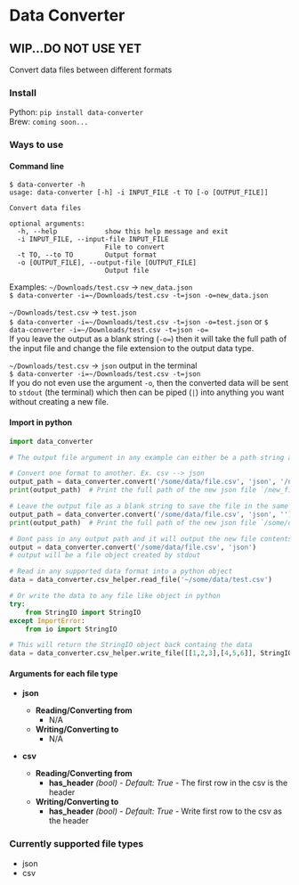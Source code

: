 # Data Converter

## WIP...DO NOT USE YET

Convert data files between different formats


### Install
Python: `pip install data-converter`  
Brew: `coming soon...`


### Ways to use

#### Command line
```
$ data-converter -h
usage: data-converter [-h] -i INPUT_FILE -t TO [-o [OUTPUT_FILE]]

Convert data files

optional arguments:
  -h, --help            show this help message and exit
  -i INPUT_FILE, --input-file INPUT_FILE
                        File to convert
  -t TO, --to TO        Output format
  -o [OUTPUT_FILE], --output-file [OUTPUT_FILE]
                        Output file
```

Examples:
`~/Downloads/test.csv` -> `new_data.json`  
`$ data-converter -i=~/Downloads/test.csv -t=json -o=new_data.json`  

`~/Downloads/test.csv` -> `test.json`  
`$ data-converter -i=~/Downloads/test.csv -t=json -o=test.json` or `$ data-converter -i=~/Downloads/test.csv -t=json -o=`  
If you leave the output as a blank string (`-o=`) then it will take the full path of the input file and change the file extension to the output data type.

`~/Downloads/test.csv` -> `json` output in the terminal  
`$ data-converter -i=~/Downloads/test.csv -t=json`  
If you do not even use the argument `-o`, then the converted data will be sent to `stdout` (the terminal) which then can be piped (`|`) into anything you want without creating a new file.


#### Import in python
```python
import data_converter

# The output file argument in any example can either be a path string a file object, or nothing (terminal output).

# Convert one format to another. Ex. csv --> json
output_path = data_converter.convert('/some/data/file.csv', 'json', '/new_file.json')
print(output_path)  # Print the full path of the new json file `/new_file.json`

# Leave the output file as a blank string to save the file in the same location as the input but with a new extension
output_path = data_converter.convert('/some/data/file.csv', 'json', '')
print(output_path)  # Print the full path of the new json file `/some/data/file.json`

# Dont pass in any output path and it will output the new file contents to stdout
output = data_converter.convert('/some/data/file.csv', 'json')
# output will be a file object created by stdout

# Read in any supported data format into a python object
data = data_converter.csv_helper.read_file('~/some/data/test.csv')

# Or write the data to any file like object in python
try:
    from StringIO import StringIO
except ImportError:
    from io import StringIO

# This will return the StringIO object back containg the data
data = data_converter.csv_helper.write_file([[1,2,3],[4,5,6]], StringIO(), header=False)

```

#### Arguments for each file type
- **json**
    - **Reading/Converting from**
        - N/A
    - **Writing/Converting to**
        - N/A

- **csv**
    - **Reading/Converting from**
        - **has_header** _(bool)_ - _Default: True_ - The first row in the csv is the header
    - **Writing/Converting to**
        - **has_header** _(bool)_ - _Default: True_ - Write first row to the csv as the header

### Currently supported file types
- json
- csv

